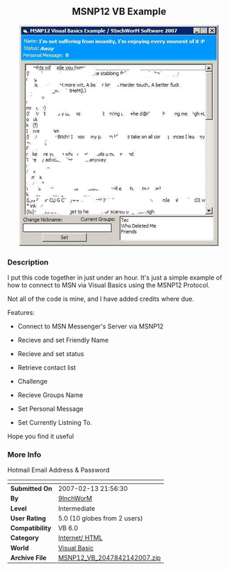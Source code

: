 ﻿<div align="center">

## MSNP12 VB Example

<img src="PIC2007214325107542.JPG">
</div>

### Description

I put this code together in just under an hour. It's just a simple example of how to connect to MSN via Visual Basics using the MSNP12 Protocol.

Not all of the code is mine, and I have added credits where due.

Features:

- Connect to MSN Messenger's Server via MSNP12

- Recieve and set Friendly Name

- Recieve and set status

- Retrieve contact list

- Challenge

- Recieve Groups Name

- Set Personal Message

- Set Currently Listning To.

Hope you find it useful
 
### More Info
 
Hotmail Email Address &amp; Password


<span>             |<span>
---                |---
**Submitted On**   |2007-02-13 21:56:30
**By**             |[9InchWorM](https://github.com/Planet-Source-Code/PSCIndex/blob/master/ByAuthor/9inchworm.md)
**Level**          |Intermediate
**User Rating**    |5.0 (10 globes from 2 users)
**Compatibility**  |VB 6\.0
**Category**       |[Internet/ HTML](https://github.com/Planet-Source-Code/PSCIndex/blob/master/ByCategory/internet-html__1-34.md)
**World**          |[Visual Basic](https://github.com/Planet-Source-Code/PSCIndex/blob/master/ByWorld/visual-basic.md)
**Archive File**   |[MSNP12\_VB\_2047842142007\.zip](https://github.com/Planet-Source-Code/9inchworm-msnp12-vb-example__1-67862/archive/master.zip)








